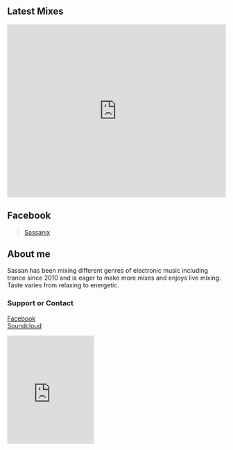 <div id="fb-root"></div>
<script>(function(d, s, id) {
  var js, fjs = d.getElementsByTagName(s)[0];
  if (d.getElementById(id)) return;
  js = d.createElement(s); js.id = id;
  js.src = 'https://connect.facebook.net/en_US/sdk.js#xfbml=1&version=v3.0';
  fjs.parentNode.insertBefore(js, fjs);
}(document, 'script', 'facebook-jssdk'));</script>

## Latest Mixes

<iframe width="100%" height="400" src="https://www.mixcloud.com/widget/iframe/?feed=%2FSassanix%2F" frameborder="0" ></iframe>

## Facebook

<div class="fb-page" data-href="https://www.facebook.com/Sassanix/" data-tabs="timeline" data-width="700" data-small-header="true" data-adapt-container-width="true" data-hide-cover="false" data-show-facepile="false"><blockquote cite="https://www.facebook.com/Sassanix/" class="fb-xfbml-parse-ignore"><a href="https://www.facebook.com/Sassanix/">Sassanix</a></blockquote></div>

## About me

Sassan has been mixing different genres of electronic music including trance since 2010 and is eager to make more mixes and enjoys live mixing. Taste varies from relaxing to energetic.

### Support or Contact

[Facebook](http://facebook.com/sassanix)  
[Soundcloud](http://soundcloud.com/sassanix)

<iframe width="200" height="250" src="https://www.mixcloud.com/widget/follow/?dark=1&u=%2FSassanix%2F" frameborder="0" ></iframe>
